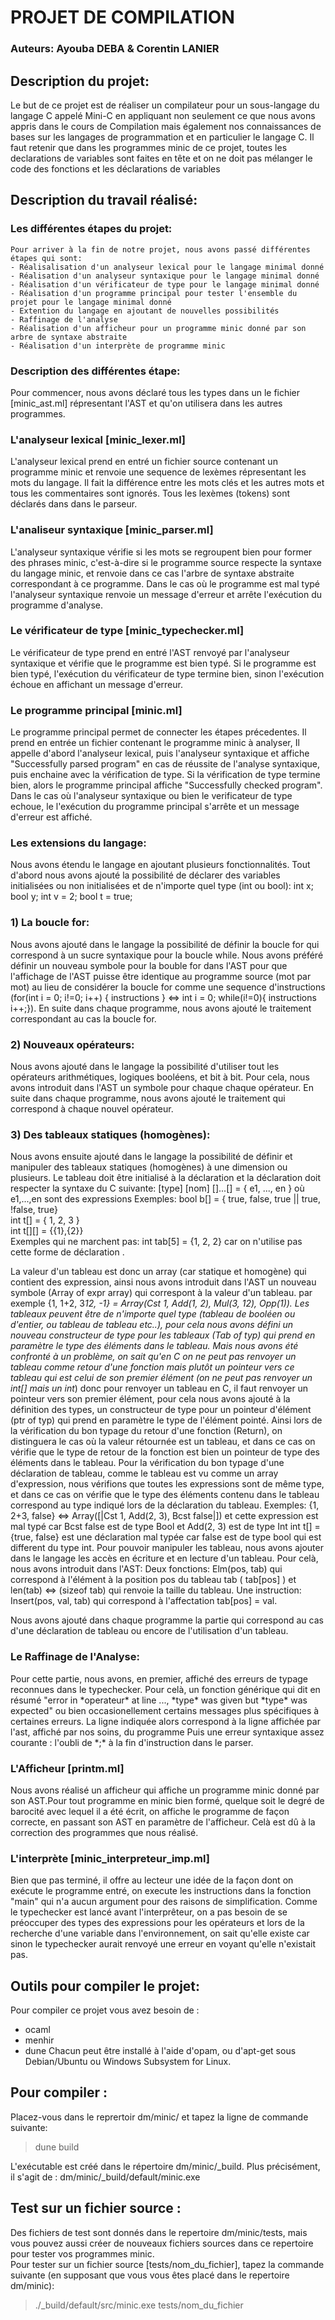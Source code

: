 
# PROJET DE COMPILATION

### Auteurs: Ayouba DEBA & Corentin LANIER

## Description du projet:
Le but de ce projet est de réaliser un compilateur pour un sous-langage du langage C appelé Mini-C en appliquant non seulement ce que nous avons appris dans le cours de Compilation mais également nos connaissances de bases sur les langages de programmation et en particulier le langage C. Il faut retenir que dans les programmes minic de ce projet, toutes les declarations de variables sont faites en tête et on ne doit pas mélanger le code des fonctions et les déclarations de variables

## Description du travail réalisé:
### Les différentes étapes du projet:
    Pour arriver à la fin de notre projet, nous avons passé différentes étapes qui sont:
    - Réalisalisation d'un analyseur lexical pour le langage minimal donné
    - Réalisation d'un analyseur syntaxique pour le langage minimal donné
    - Réalisation d'un vérificateur de type pour le langage minimal donné
    - Réalisation d'un programme principal pour tester l'ensemble du projet pour le langage minimal donné 
    - Extention du langage en ajoutant de nouvelles possibilités
    - Raffinage de l'analyse
    - Réalisation d'un afficheur pour un programme minic donné par son arbre de syntaxe abstraite
    - Réalisation d'un interprète de programme minic
### Description des différentes étape:
Pour commencer, nous avons déclaré tous les types dans un le fichier [minic_ast.ml] répresentant l'AST et qu'on utilisera dans les autres programmes.
### L'analyseur lexical [minic_lexer.ml]
L'analyseur lexical prend en entré un fichier source contenant un programme minic et renvoie une sequence de lexèmes répresentant les mots du langage. Il fait la différence entre les mots clés et les autres mots et tous les commentaires sont ignorés. Tous les lexèmes (tokens) sont déclarés dans dans le parseur.

### L'analiseur syntaxique [minic_parser.ml]
L'analyseur syntaxique vérifie si les mots se regroupent bien pour former des phrases minic, c'est-à-dire si le programme source respecte la syntaxe du langage minic, et renvoie dans ce cas l'arbre de syntaxe abstraite correspondant à ce programme. Dans le cas où le programme est mal typé l'analyseur syntaxique renvoie un message d'erreur et arrête l'exécution du programme d'analyse.
### Le vérificateur de type [minic_typechecker.ml]
Le vérificateur de type prend en entré l'AST renvoyé par l'analyseur syntaxique et vérifie que le programme est bien typé. Si le programme est bien typé, l'exécution du vérificateur de type termine bien, sinon l'exécution échoue en affichant un message d'erreur.

### Le programme principal [minic.ml]
Le programme principal permet de connecter les étapes précedentes. Il prend en entrée un fichier contenant le programme minic à analyser,  Il appelle d'abord l'analyseur lexical, puis l'analyseur syntaxique et affiche "Successfully parsed program" en cas de réussite de l'analyse syntaxique, puis enchaine avec la vérification de type. Si la vérification de type termine bien, alors le programme principal affiche "Successfully checked program". Dans le cas où l'analyseur syntaxique ou bien le verificateur de type echoue, le l'exécution du programme principal s'arrête et un message d'erreur est affiché.

### Les extensions du langage:
Nous avons étendu le langage en ajoutant plusieurs fonctionnalités. Tout d'abord nous avons ajouté la possibilité de déclarer des variables initialisées ou non initialisées et de n'importe quel type (int ou bool): int x; bool y; int v = 2; bool t = true;

### 1) La boucle for:
Nous avons ajouté dans le langage la possibilité de définir la boucle for qui correspond à un sucre syntaxique pour la boucle while. Nous avons préféré définir un nouveau symbole pour la bouble for dans l'AST pour que l'affichage de l'AST puisse être identique au programme source (mot par mot) au lieu de considérer la boucle for comme une sequence d'instructions (for(int i = 0; i!=0; i++) { instructions } <=> int i = 0; while(i!=0){ instructions i++;}). En suite dans chaque programme, nous avons ajouté le traitement correspondant au cas la boucle for.
### 2) Nouveaux opérateurs:
Nous avons ajouté dans le langage la possibilité d'utiliser tout les opérateurs arithmétiques, logiques booléens, et bit à bit. Pour cela, nous avons introduit dans l'AST un symbole pour chaque chaque opérateur. En suite dans chaque programme, nous avons ajouté le traitement qui correspond à chaque nouvel opérateur.

### 3) Des tableaux statiques (homogènes):
Nous avons ensuite ajouté dans le langage la possibilité de définir et manipuler des tableaux statiques (homogènes) à une dimension ou plusieurs. Le tableau doit être initialisé à la déclaration et la déclaration doit respecter la syntaxe du C suivante:
    [type] [nom] []...[] = { e1, ..., en }  où e1,...,en sont des expressions 
     Exemples: bool b[] = { true, false, true || true, !false, true}  
     int t[] = { 1, 2, 3 }  
     int t[][] = {{1},{2}}  
    Exemples qui ne marchent pas: int tab[5] = {1, 2, 2} car on n'utilise pas cette forme de déclaration .

La valeur d'un tableau est donc un array (car statique et homogène) qui contient des expression, ainsi nous avons introduit dans l'AST un nouveau symbole (Array of expr array) qui correspont à la valeur d'un tableau. par exemple {1, 1+2, 3*12, -1} = Array(Cst 1, Add(1, 2), Mul(3, 12), Opp(1)). 
Les tableaux peuvent être de n'importe quel type (tableau de booléen ou d'entier, ou tableau de tableau etc..), pour cela nous avons défini un nouveau constructeur de type pour les tableaux (Tab of typ) qui prend en paramètre le type des éléments dans le tableau. Mais nous avons été confronté à un problème, on sait qu'en C on ne peut pas renvoyer un tableau comme retour d'une fonction mais plutôt un pointeur vers ce tableau qui est celui de son premier élément (on ne peut pas renvoyer un int[] mais un int*) donc pour renvoyer un tableau en C, il faut renvoyer un pointeur vers son premier élément, pour cela nous avons ajouté à la définition des types, un constructeur de type pour un pointeur d'élément (ptr of typ) qui prend en paramètre le type de l'élément pointé. Ainsi lors de la vérification du bon typage du retour d'une fonction (Return), on distinguera le cas où la valeur rétournée est un tableau, et dans ce cas on vérifie que le type de retour de la fonction est bien un pointeur de type des éléments dans le tableau. 
    Pour la vérification du bon typage d'une déclaration de tableau, comme le tableau est vu comme un array d'expression, nous vérifions que toutes les expressions sont de même type, et dans ce cas on vérifie que le type des éléments contenu dans le tableau correspond au type indiqué lors de la déclaration du tableau.
    Exemples: {1, 2+3, false} <=> Array([|Cst 1, Add(2, 3), Bcst false|]) et cette expression est mal typé car Bcst false est de type Bool et Add(2, 3) est de type Int 
    int t[] = {true, false} est une déclaration mal typée car false est de type bool qui est different du type int.
    Pour pouvoir manipuler les tableau, nous avons ajouter dans le langage les accès en écriture et en lecture d'un tableau. Pour celà, nous avons introduit dans l'AST:
    Deux fonctions: Elm(pos, tab) qui correspond à l'élément à la position pos du tableau tab ( tab[pos] ) et len(tab) <=> (sizeof tab) qui renvoie la taille du tableau.
    Une instruction: Insert(pos, val, tab) qui correspond à l'affectation tab[pos] = val.

Nous avons ajouté dans chaque programme la partie qui correspond au cas d'une déclaration de tableau ou encore de l'utilisation d'un tableau.

### Le Raffinage de l'Analyse:
Pour cette partie, nous avons, en premier, affiché des erreurs de typage reconnues dans le typechecker. Pour celà, un fonction générique qui dit en résumé "error in \*operateur\* at line ..., \*type\* was given but \*type\* was expected" ou bien occasionellement certains messages plus spécifiques à certaines erreurs. La ligne indiquée alors correspond à la ligne affichée par l'ast, affiché par nos soins, du programme
    Puis une erreur syntaxique assez courante : l'oubli de \*;\* à la fin d'instruction dans le parser.

### L'Afficheur [printm.ml]
Nous avons réalisé un afficheur qui affiche un programme minic donné par son AST.Pour tout programme en minic bien formé, quelque soit le degré de barocité avec lequel il a été écrit, on affiche le programme de façon correcte, en passant son AST en paramètre de l'afficheur. Celà est dû à la correction des programmes que nous réalisé.

### L'interprète [minic_interpreteur_imp.ml]
Bien que pas terminé, il offre au lecteur une idée de la façon dont on exécute le programme entré, on execute les instructions dans la fonction "main" qui n'a aucun argument pour des raisons de simplification.
    Comme le typechecker est lancé avant l'interprêteur, on a pas besoin de se préoccuper des types des expressions pour les opérateurs et lors de la recherche d'une variable dans l'environnement, on sait qu'elle existe car sinon le typechecker aurait renvoyé une erreur en voyant qu'elle n'existait pas.

## Outils pour compiler le projet:
Pour compiler ce projet vous avez besoin de :
- ocaml
- menhir
- dune
Chacun peut être installé à l'aide d'opam, ou d'apt-get sous Debian/Ubuntu ou Windows Subsystem for Linux.

## Pour compiler :
Placez-vous dans le reprertoir dm/minic/ et tapez la ligne de commande suivante: 

> dune build

L'exécutable est créé dans le répertoire dm/minic/_build. Plus précisément, il s'agit de : dm/minic/_build/default/minic.exe

## Test sur un fichier source :
Des fichiers de test sont donnés dans le repertoire dm/minic/tests, mais vous pouvez aussi créer de nouveaux fichiers sources dans ce repertoire pour tester vos programmes minic. \
Pour tester sur un fichier source [tests/nom_du_fichier], tapez la commande suivante (en supposant que vous vous êtes placé dans le repertoire dm/minic):

>./_build/default/src/minic.exe tests/nom_du_fichier
